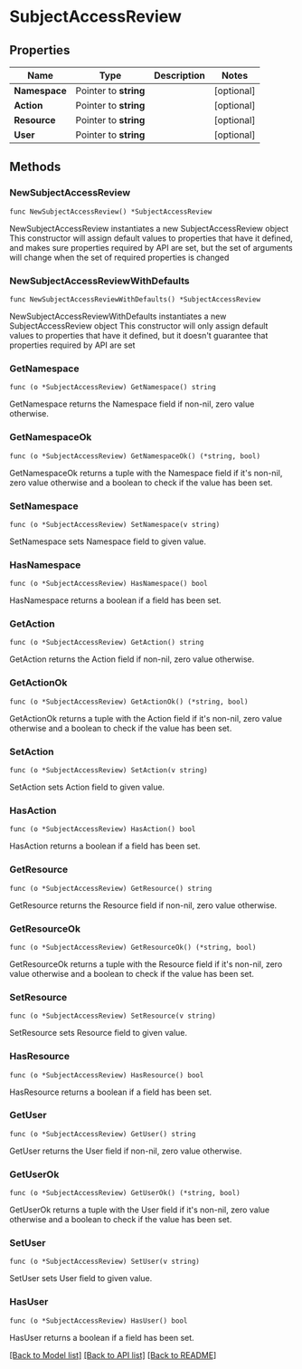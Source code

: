 # SubjectAccessReview

## Properties

Name | Type | Description | Notes
------------ | ------------- | ------------- | -------------
**Namespace** | Pointer to **string** |  | [optional] 
**Action** | Pointer to **string** |  | [optional] 
**Resource** | Pointer to **string** |  | [optional] 
**User** | Pointer to **string** |  | [optional] 

## Methods

### NewSubjectAccessReview

`func NewSubjectAccessReview() *SubjectAccessReview`

NewSubjectAccessReview instantiates a new SubjectAccessReview object
This constructor will assign default values to properties that have it defined,
and makes sure properties required by API are set, but the set of arguments
will change when the set of required properties is changed

### NewSubjectAccessReviewWithDefaults

`func NewSubjectAccessReviewWithDefaults() *SubjectAccessReview`

NewSubjectAccessReviewWithDefaults instantiates a new SubjectAccessReview object
This constructor will only assign default values to properties that have it defined,
but it doesn't guarantee that properties required by API are set

### GetNamespace

`func (o *SubjectAccessReview) GetNamespace() string`

GetNamespace returns the Namespace field if non-nil, zero value otherwise.

### GetNamespaceOk

`func (o *SubjectAccessReview) GetNamespaceOk() (*string, bool)`

GetNamespaceOk returns a tuple with the Namespace field if it's non-nil, zero value otherwise
and a boolean to check if the value has been set.

### SetNamespace

`func (o *SubjectAccessReview) SetNamespace(v string)`

SetNamespace sets Namespace field to given value.

### HasNamespace

`func (o *SubjectAccessReview) HasNamespace() bool`

HasNamespace returns a boolean if a field has been set.

### GetAction

`func (o *SubjectAccessReview) GetAction() string`

GetAction returns the Action field if non-nil, zero value otherwise.

### GetActionOk

`func (o *SubjectAccessReview) GetActionOk() (*string, bool)`

GetActionOk returns a tuple with the Action field if it's non-nil, zero value otherwise
and a boolean to check if the value has been set.

### SetAction

`func (o *SubjectAccessReview) SetAction(v string)`

SetAction sets Action field to given value.

### HasAction

`func (o *SubjectAccessReview) HasAction() bool`

HasAction returns a boolean if a field has been set.

### GetResource

`func (o *SubjectAccessReview) GetResource() string`

GetResource returns the Resource field if non-nil, zero value otherwise.

### GetResourceOk

`func (o *SubjectAccessReview) GetResourceOk() (*string, bool)`

GetResourceOk returns a tuple with the Resource field if it's non-nil, zero value otherwise
and a boolean to check if the value has been set.

### SetResource

`func (o *SubjectAccessReview) SetResource(v string)`

SetResource sets Resource field to given value.

### HasResource

`func (o *SubjectAccessReview) HasResource() bool`

HasResource returns a boolean if a field has been set.

### GetUser

`func (o *SubjectAccessReview) GetUser() string`

GetUser returns the User field if non-nil, zero value otherwise.

### GetUserOk

`func (o *SubjectAccessReview) GetUserOk() (*string, bool)`

GetUserOk returns a tuple with the User field if it's non-nil, zero value otherwise
and a boolean to check if the value has been set.

### SetUser

`func (o *SubjectAccessReview) SetUser(v string)`

SetUser sets User field to given value.

### HasUser

`func (o *SubjectAccessReview) HasUser() bool`

HasUser returns a boolean if a field has been set.


[[Back to Model list]](../README.md#documentation-for-models) [[Back to API list]](../README.md#documentation-for-api-endpoints) [[Back to README]](../README.md)


